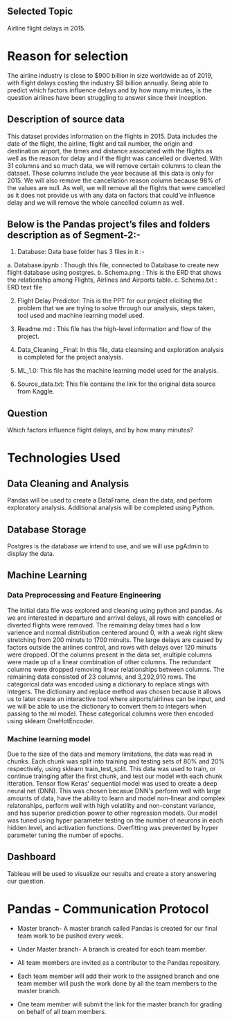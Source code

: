 ## Selected Topic
Airline flight delays in 2015.

# Reason for selection
The airline industry is close to $900 billion in size worldwide as of 2019, with flight delays costing the industry $8 billion annually. Being able to predict which factors influence delays and by how many minutes, is the question airlines have been struggling to answer since their inception.

## Description of source data
This dataset provides information on the flights in 2015. Data includes the date of the flight, the airline, flight and tail number, the origin and destination airport, the times and distance associated with the flights as well as the reason for delay and if the flight was cancelled or diverted. With 31 columns and so much data, we will remove certain columns to clean the dataset. Those columns include the year because all this data is only for 2015. We will also remove the cancellation reason column because 98% of the values are null. As well, we will remove all the flights that were cancelled as it does not provide us with any data on factors that could’ve influence delay and we will remove the whole cancelled column as well.



 
## Below is the Pandas project’s files and folders description as of Segment-2:-

1)	Database: Data base folder has 3 files in it :-

  a.	Database.ipynb : Though this file, connected to Database to create new flight database using postgres. 
  b.	Schema.png : This is the ERD that shows the relationship among Flights, Airlines and Airports table.
  c.	Schema.txt : ERD text file

2)	Flight Delay Predictor: This is the PPT for our project eliciting the problem that we are trying to solve through our analysis, steps taken, tool used and machine learning model used.

3)	Readme.md : This file has the high-level information and flow of the project.

4)	Data_Cleaning _Final: In this file, data cleansing and exploration analysis is completed for the project analysis.

5)	ML_1.0: This file has the machine learning model used for the analysis.

6)	Source_data.txt: This file contains the link for the original data source from Kaggle.




## Question 
Which factors influence flight delays, and by how many minutes? 

# Technologies Used
## Data Cleaning and Analysis
Pandas will be used to create a DataFrame, clean the data, and perform exploratory analysis. Additional analysis will be completed using Python.

## Database Storage
Postgres is the database we intend to use, and we will use pgAdmin to display the data. 

## Machine Learning

### Data Preprocessing and Feature Engineering
The initial data file was explored and cleaning using python and pandas. As we are interested in departure and arrival delays, all rows with cancelled or diverted flights were removed. The remaining delay times had a low varience and normal distribution centered around 0, with a weak right skew stretching from 200 minuts to 1700 minuits. The large delays are caused by factors outside the airlines control, and rows with delays over 120 minuits were dropped. Of the columns present in the data set, multiple columns were made up of a linear combination of other columns. The redundant columns were dropped removing linear relationships between columns. The remaining data consisted of 23 columns, and 3,292,910 rows. 
The categorical data was encoded using a dictionary to replace stings with integers. The dictionary and replace method was chosen because it allows us to later create an interactive tool where airports/airlines can be input, and we will be able to use the dictionary to convert them to integers when passing to the ml model. These categorical columns were then encoded using sklearn OneHotEncoder. 

### Machine learning model
Due to the size of the data and memory limitations, the data was read in chunks. Each chunk was split into training and testing sets of 80% and 20% respectively, using sklearn train_test_split. This data was used to train, or continue trainging after the first chunk, and test our model with each chunk itteration.
Tensor flow Keras' sequential model was used to create a deep neural net (DNN). This was chosen becasue DNN's perform well with large amounts of data, have the ability to learn and model non-linear and complex relatonships, perform well with high volatility and non-constant variance, and has superior prediction power to other regression models. 
Our model was tuned using hyper parameter testing on the number of neurons in each hidden level, and activation functions. Overfitting was prevented by hyper parameter tuning the number of epochs. 


## Dashboard
Tableau will be used to visualize our results and create a story answering our question. 

# Pandas - Communication Protocol

- Master branch- A master branch called Pandas is created for our final team work to be pushed every week.

- Under Master branch- A branch is created for each team member.

- All team members are invited as a contributor to the Pandas repository.

- Each team member will add their work to the assigned branch and one team member will push the work done by all the team members to the master branch.

- One team member will submit the link for the master branch for grading on behalf of all team members.
